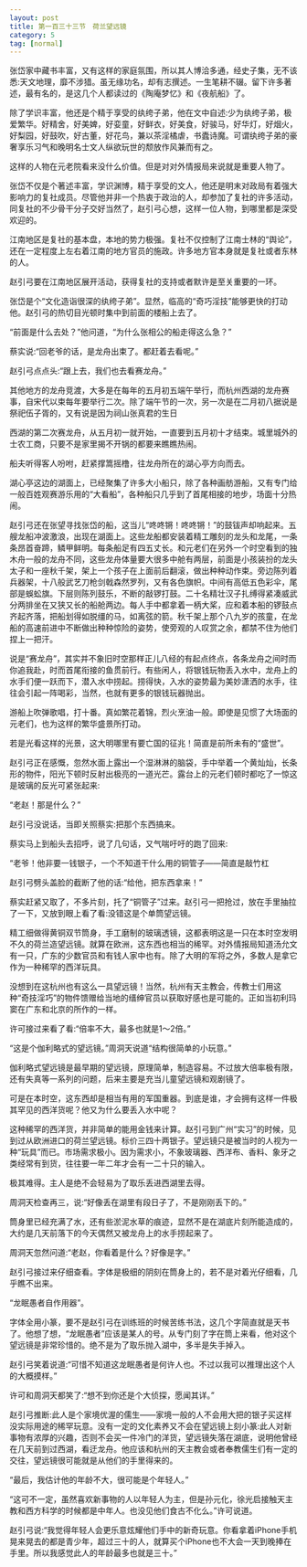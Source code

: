 ```yaml
---
layout: post
title: 第一百三十三节　荷兰望远镜
category: 5
tag: [normal]
---
```


张岱家中藏书丰富，又有这样的家庭氛围，所以其人博洽多通，经史子集，无不该悉:天文地理，靡不涉猎。虽无缘功名，却有志撰述。一生笔耕不辍。留下许多著述，最有名的，是这几个人都读过的《陶庵梦忆》和《夜航船》了。

除了学识丰富，他还是个精于享受的纨绔子弟，他在文中自述:少为纨绔子弟，极爱繁华。好精舍，好美婢，好娈童，好鲜衣，好美食，好骏马，好华灯，好烟火，好梨园，好鼓吹，好古董，好花鸟，兼以茶淫橘虐，书蠹诗魔。可谓纨绔子弟的豪奢享乐习气和晚明名士文人纵欲玩世的颓放作风兼而有之。

这样的人物在元老院看来没什么价值。但是对对外情报局来说就是重要人物了。

张岱不仅是个著述丰富，学识渊博，精于享受的文人，他还是明末对政局有着强大影响力的复社成员。尽管他并非一个热衷于政治的人，却参加了复社的许多活动，同复社的不少骨干分子交好当然了，赵引弓心想，这样一位人物，到哪里都是深受欢迎的。

江南地区是复社的基本盘，本地的势力极强。复社不仅控制了江南士林的“舆论”，还在一定程度上左右着江南的地方官员的施政。许多地方官本身就是复社或者东林的人。

赵引弓要在江南地区展开活动，获得复社的支持或者默许是至关重要的一环。

张岱是个“文化造诣很深的纨绔子弟”。显然，临高的“奇巧淫技”能够更快的打动他。赵引弓的热切目光顿时集中到前面的楼船上去了。

“前面是什么去处？”他问道，“为什么张相公的船走得这么急？”

蔡实说:“回老爷的话，是龙舟出束了。都赶着去看呢。”

赵引弓点点头:“跟上去，我们也去看赛龙舟。”

其他地方的龙舟竞渡，大多是在每年的五月初五端午举行，而杭州西湖的龙舟赛事，自宋代以束每年要举行二次。除了端午节的一次，另一次是在二月初八据说是祭祀伍子胥的，又有说是因为祠山张真君的生日

西湖的第二次赛龙舟，从五月初一就开始，一直要到五月初十才结束。城里城外的士农工商，只要不是家里揭不开锅的都要来瞧瞧热闹。

船夫听得客人吩咐，赶紧撑篙摇橹，往龙舟所在的湖心亭方向而去。

湖心亭这边的湖面上，已经聚集了许多大小船只，除了各种画舫游船，又有专门给一般百姓观赛游乐用的“大看船”，各种船只几乎到了首尾相接的地步，场面十分热闹。

赵引弓还在张望寻找张岱的船，这当儿“咚咚锵！咚咚锵！”的鼓钹声却响起来。五艘龙船冲波激浪，出现在湖面上。这些龙船都安装着精工雕刻的龙头和龙尾，一条条昂首奋蹄，鳞甲鲜明。每条船足有四五丈长。和元老们在另外一个时空看到的独木舟一般的龙舟不同，这些龙舟体量要大很多中舱有两层，前面是小孩装扮的龙头太子和一座秋千架，架上一个孩子在上面前后翻滚，做出种种动作束。旁边陈列着兵器架，十八般武艺刀枪剑戟森然罗列，又有各色旗帜。中间有高低五色彩伞，尾部是蜈蚣旗。下层则陈列鼓乐，不断的敲锣打鼓。二十名精壮汉子扎缚得紧凑威武分两排坐在又狭又长的船舱两边。每人手中都拿着一柄大桨，应和着本船的锣鼓点齐起齐落，把船划得如脱缰的马，如离弦的箭。秋千架上那个八九岁的孩童，在龙船的高速前进中不断做出种种惊险的姿势，使旁观的人叹赏之余，都禁不住为他们捏上一把汗。

说是“赛龙舟”，其实并不象旧时空那样正儿八经的有起点终点，各条龙舟之间时而你追我赴，时而首尾衔接的鱼贯前行。有些闲人，将银钱玩物丢入水中，龙舟上的水手们便一跃而下，潜入水中捞起。捞得快，入水的姿势最为美妙潇洒的水手，往往会引起一阵喝彩，当然，也就有更多的银钱玩器抛出。

游船上吹弹歌唱，打十番。真如繁花着锦，烈火烹油一般。即使是见惯了大场面的元老们，也为这样的繁华盛景所打动。

若是光看这样的光景，这大明哪里有要亡国的征兆！简直是前所未有的“盛世”。

赵引弓正在感慨，忽然水面上露出一个湿淋淋的脑袋，手中举着一个黄灿灿，长条形的物件，阳光下顿时反射出极亮的一道光芒。露台上的元老们顿时都吃了一惊这是玻璃的反光可紧张起来:

“老赵！那是什么？”

赵引弓没说话，当即关照蔡实:把那个东西搞来。

蔡实马上到船头去招呼，说了几句话，又气喘吁吁的跑了回来:

“老爷！他非要一钱银子，一个不知道干什么用的铜管子――简直是敲竹杠

赵引弓劈头盖脸的截断了他的话:“给他，把东西拿来！”

蔡实赶紧又取了，不多片刻，托了“铜管子”过来。赵引弓一把抢过，放在手里抽拉了一下，又放到眼上看了看:没错这是个单筒望远镜。

精工细做得黄铜双节筒身，手工磨制的玻璃透镜，这都表明这是一只在本时空发明不久的荷兰造望远镜。就算在欧洲，这东西也相当的稀罕。对外情报局知道汤允文有一只，广东的少数官员和有钱人家中也有。除了大明的军将之外，多数人是拿它作为一种稀罕的西洋玩具。

没想到在这杭州也有这么一具望远镜！当然，杭州有天主教会，传教士们用这种“奇技淫巧”的物件馈赠给当地的缙绅官员以获取好感也是可能的。正如当初利玛窦在广东和北京的所作的一样。

许可接过来看了看:“倍率不大，最多也就是1～2倍。”

“这是个伽利略式的望远镜。”周洞天说道“结构很简单的小玩意。”

伽利略式望远镜是最早期的望远镜，原理简单，制造容易。不过放大倍率极有限，还有失真等一系列的问题，后来主要是充当儿童望远镜和观剧镜了。

可是在本时空，这东西却是相当有用的军国重器。到底是谁，才会拥有这样一件极其罕见的西洋货呢？他又为什么要丢入水中呢？

这种稀罕的西洋货，并非简单的能用金钱来计算。赵引弓到广州“实习”的时候，见到过从欧洲进口的荷兰望远镜。标价三四十两银子。望远镜只是被当时的人视为一种“玩具”而已。市场需求极小。因为需求小，不象玻璃器、西洋布、香料、象牙之类经常有到货，往往要一年二年才会有一二十只的输入。

极其难得。主人是绝不会轻易为了取乐丢进西湖里去得。

周洞天检查再三，说:“好像丢在湖里有段日子了，不是刚刚丢下的。”

筒身里已经充满了水，还有些淤泥水草的痕迹，显然不是在湖底片刻所能造成的，大约是几天前落下的今天偶然又被龙舟上的水手捞起来了。

周洞天忽然问道:“老赵，你看着是什么？好像是字。”

赵引弓接过来仔细查看。字体是极细的阴刻在筒身上的，若不是对着光仔细看，几乎瞧不出来。

“龙眠愚者自作用器”。

字体全用小篆，要不是赵引弓在训练班的时候苦练书法，这几个字简直就是天书了。他想了想，“龙眠愚者”应该是某人的号。从专门刻了字在筒上来看，他对这个望远镜是非常珍惜的。绝不是为了取乐抛入湖中，多半是失手掉入。

赵引弓笑着说道:“可惜不知道这龙眠愚者是何许人也。不过以我可以推理出这个人的大概摸样。”

许可和周洞天都笑了:“想不到你还是个大侦探，愿闻其详。”

赵引弓推断:此人是个家境优渥的儒生――家境一般的人不会用大把的银子买这样没实际用途的稀罕玩意。没有一定的文化素养又不会在望远镜上刻小篆:此人对新事物有浓厚的兴趣，否则不会买一件冷门的洋货，望远镜失落在湖底，说明他曾经在几天前到过西湖，看迂龙舟。他应该和杭州的天主教会或者奉教儒生们有一定的交往，望远镜很可能就是从他们的手里得来的。

“最后，我估计他的年龄不大，很可能是个年轻人。”

“这可不一定，虽然喜欢新事物的人以年轻人为主，但是孙元化，徐光启接触天主教和西方科学的时候都是中年人。也没见他们食古不化么。”许可说道。

赵引弓说:“我觉得年轻人会更乐意炫耀他们手中的新奇玩意。你看拿着iPhone手机晃来晃去的都是青少年，超过三十的人，就算买个iPhone也不大会一天到晚捧在手里。所以我感觉此人的年龄最多也就是三十。”